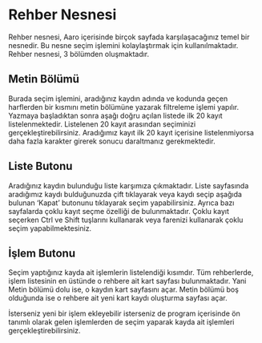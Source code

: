 
# Rehber Nesnesi 

Rehber nesnesi,  Aaro içerisinde birçok sayfada karşılaşacağınız temel bir nesnedir. 
Bu nesne seçim işlemini kolaylaştırmak için kullanılmaktadır. 
Rehber nesnesi, 3 bölümden oluşmaktadır.

## Metin Bölümü

Burada seçim işlemini, aradığınız kaydın adında ve kodunda geçen harflerden bir kısmını metin bölümüne yazarak filtreleme işlemi yapılır. 
Yazmaya başladıktan sonra aşağı doğru açılan listede ilk 20 kayıt listelenmektedir. Listelenen 20 kayıt arasından seçiminizi gerçekleştirebilirsiniz.
Aradığımız kayıt ilk 20 kayıt içerisine listelenmiyorsa daha fazla karakter girerek sonucu daraltmanız gerekmektedir. 

## Liste Butonu

Aradığınız kaydın bulunduğu liste karşımıza çıkmaktadır. 
Liste sayfasında aradığımız kaydı bulduğunuzda çift tıklayarak veya kaydı seçip aşağıda bulunan ‘Kapat’ butonunu tıklayarak seçim yapabilirsiniz.
Ayrıca bazı sayfalarda çoklu kayıt seçme özelliği de bulunmaktadır. 
Çoklu kayıt seçerken Ctrl ve Shift tuşlarını kullanarak veya farenizi kullanarak çoklu seçim yapabilmektesiniz. 

## İşlem Butonu 

Seçim yaptığınız kayda ait işlemlerin listelendiği kısımdır. 
Tüm rehberlerde, işlem listesinin en üstünde o rehbere ait kart sayfası bulunmaktadır. Yani Metin bölümü dolu ise, o kaydın kart sayfasını açar. 
Metin bölümü boş olduğunda ise o rehbere ait yeni kart kaydı oluşturma sayfası açar.  

İsterseniz yeni bir işlem ekleyebilir isterseniz de program içerisinde ön tanımlı olarak gelen işlemlerden de seçim yaparak kayda ait işlemleri gerçekleştirebilirsiniz.

